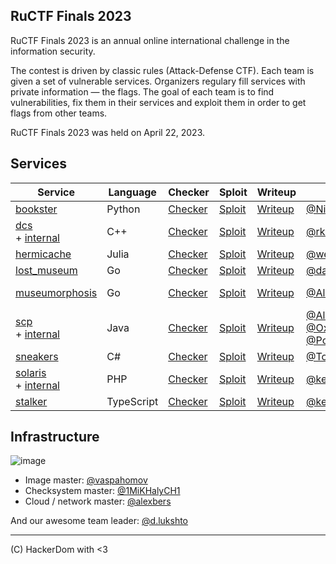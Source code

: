 ## RuCTF Finals 2023

RuCTF Finals 2023 is an annual online international challenge in the information security.

The contest is driven by classic rules (Attack-Defense CTF). Each team is given a set of vulnerable services. Organizers regulary fill services with private information — the flags. The goal of each team is to find vulnerabilities, fix them in their services and exploit them in order to get flags from other teams.

RuCTF Finals 2023 was held on April 22, 2023.

## Services

| Service | Language | Checker | Sploit | Writeup | Author | CI |
|---------|----------|---------|--------|---------|--------|----|
|[bookster](/services/bookster/)|Python|[Checker](/checkers/bookster/)|[Sploit](/sploits/bookster/)|[Writeup](/writeups/bookster/)|[@NitroLine](https://github.com/NitroLine)|![bookster](https://github.com/HackerDom/ructf-finals-2023/actions/workflows/check_bookster.yml/badge.svg)|
|[dcs](/services/dcs/)<br>+ [internal](/internal/dcs/)|C++|[Checker](/checkers/dcs/)|[Sploit](/sploits/dcs/)|[Writeup](/writeups/dcs/)|[@rkhapov](https://github.com/rkhapov)|![dcs](https://github.com/HackerDom/ructf-finals-2023/actions/workflows/check_dcs.yml/badge.svg)|
|[hermicache](/services/hermicache/)|Julia|[Checker](/checkers/hermicache/)|[Sploit](/sploits/hermicache/)|[Writeup](/writeups/hermicache/)|[@werelaxe](https://github.com/werelaxe)|![hermicache](https://github.com/HackerDom/ructf-finals-2023/actions/workflows/check_hermicache.yml/badge.svg)|
|[lost_museum](/services/lost_museum/)|Go|[Checker](/checkers/lost_museum/)|[Sploit](/sploits/lost_museum/)|[Writeup](/writeups/lost_museum/)|[@danilkaz](https://github.com/danilkaz)|![lost_museum](https://github.com/HackerDom/ructf-finals-2023/actions/workflows/check_lost_museum.yml/badge.svg)|
|[museumorphosis](/services/museumorphosis/)|Go|[Checker](/checkers/museumorphosis/)|[Sploit](/sploits/museumorphosis/)|[Writeup](/writeups/museumorphosis/)|[@AlexMoshkov](https://github.com/AlexMoshkov)|![museumorphosis](https://github.com/HackerDom/ructf-finals-2023/actions/workflows/check_museumorphosis.yml/badge.svg)|
|[scp](/services/scp/)<br> + [internal](/internal/scp/)|Java|[Checker](/checkers/scp/)|[Sploit](/sploits/scp/)|[Writeup](/writeups/scp/)|[@AlexanderKargin](https://github.com/AlexanderKargin)<br>[@OxyEho](https://github.com/OxyEho)<br>[@Popostatopulos ](https://github.com/Popostatopulos)|![scp](https://github.com/HackerDom/ructf-finals-2023/actions/workflows/check_scp.yml/badge.svg)|
|[sneakers](/services/sneakers/)|C#|[Checker](/checkers/sneakers/)|[Sploit](/sploits/sneakers/)|[Writeup](/writeups/sneakers/)|[@TonyCardio](https://github.com/TonyCardio)|![sneakers](https://github.com/HackerDom/ructf-finals-2023/actions/workflows/check_sneakers.yml/badge.svg)|
|[solaris](/services/solaris/)<br> + [internal](/internal/solaris/)|PHP|[Checker](/checkers/solaris/)|[Sploit](/sploits/solaris/)|[Writeup](/writeups/solaris/)|[@keltecc](https://github.com/keltecc)|![solaris](https://github.com/HackerDom/ructf-finals-2023/actions/workflows/check_solaris.yml/badge.svg)|
|[stalker](/services/stalker/)|TypeScript|[Checker](/checkers/stalker/)|[Sploit](/sploits/stalker/)|[Writeup](/writeups/stalker/)|[@keltecc](https://github.com/keltecc)|![stalker](https://github.com/HackerDom/ructf-finals-2023/actions/workflows/check_stalker.yml/badge.svg)|

## Infrastructure

![image](https://github.com/HackerDom/ructf-finals-2023/actions/workflows/rebuild_image.yml/badge.svg)

- Image master: [@vaspahomov](https://github.com/vaspahomov)
- Checksystem master: [@1MiKHalyCH1](https://github.com/1MiKHalyCH1)
- Cloud / network master: [@alexbers](https://github.com/alexbers)

And our awesome team leader: [@d.lukshto](https://github.com/capitanbanana)

---

(C) HackerDom with <3
